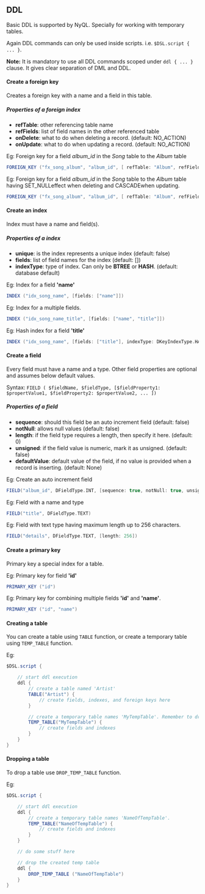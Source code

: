 ## DDL
Basic DDL is supported by NyQL. Specially for working with temporary tables.

Again DDL commands can only be used inside scripts. i.e. `$DSL.script { ... }`.

**Note:** It is mandatory to use all DDL commands scoped under `ddl { ... }` clause. It gives clear separation of DML and DDL.

#### Create a foreign key
Creates a foreign key with a name and a field in this table.

##### Properties of a foreign index
* __refTable__: other referencing table name
* __refFields__: list of field names in the other referenced table
* __onDelete__: what to do when deleting a record. (default: NO_ACTION)
* __onUpdate__: what to do when updating a record. (default: NO_ACTION)

Eg: Foreign key for a field _album_id_  in the _Song_  table to the _Album_  table

```groovy
FOREIGN_KEY ("fx_song_album", "album_id", [ refTable: "Album", refFields: ["id"] ])
```

Eg: Foreign key for a field _album_id_  in the _Song_  table to the _Album_  table having SET_NULLeffect when deleting and CASCADEwhen updating.

```groovy
FOREIGN_KEY ("fx_song_album", "album_id", [ refTable: "Album", refFields: ["id"], onDelete: DReferenceOption.SET_NULL, onUpdate: DReferenceOption.CASCADE ] )
```

#### Create an index
Index must have a name and field(s).

##### Properties of a index
* __unique__: is the index represents a unique index (default: false)
* __fields__: list of field names for the index (default: [])
* __indexType__: type of index. Can only be **BTREE** or **HASH**. (default: database default)

Eg: Index for a field __'name'__

```groovy
INDEX ("idx_song_name", [fields: ["name"]])
```

Eg: Index for a multiple fields.

```groovy
INDEX ("idx_song_name_title", [fields: ["name", "title"]])
```

Eg: Hash index for a field __'title'__

```groovy
INDEX ("idx_song_name", [fields: ["title"], indexType: DKeyIndexType.HASH])
```

#### Create a field
Every field must have a name and a type. Other field properties are optional and assumes below default values.

Syntax:  ` FIELD ( $fieldName, $fieldType, [$fieldProperty1: $propertValue1, $fieldProperty2: $propertValue2, ... ]) `

##### Properties of a field
* __sequence__: should this field be an auto increment field (default: false)
* __notNull__: allows null values (default: false)
* __length__: if the field type requires a length, then specify it here. (default: 0)
* __unsigned__: if the field value is numeric, mark it as unsigned. (default: false)
* __defaultValue__: default value of the field, if no value is provided when a record is inserting. (default: None)

Eg: Create an auto increment field

```groovy
FIELD("album_id", DFieldType.INT, [sequence: true, notNull: true, unsigned: true])
```

Eg: Field with a name and type

```groovy
FIELD("title", DFieldType.TEXT)
```

Eg: Field with text type having maximum length up to 256 characters.

```groovy
FIELD("details", DFieldType.TEXT, [length: 256])
```

#### Create a primary key
Primary key a special index for a table.

Eg: Primary key for field __'id'__

```groovy
PRIMARY_KEY ("id")
```

Eg: Primary key for combining multiple fields __'id'__ and __'name'__.

```groovy
PRIMARY_KEY ("id", "name")
```

#### Creating a table
You can create a table using `TABLE` function, or create a temporary table using `TEMP_TABLE` function.

Eg:
```groovy
$DSL.script {

    // start ddl execution
    ddl {
        // create a table named 'Artist'
        TABLE("Artist") {
            // create fields, indexes, and foreign keys here
        }

        // create a temporary table names 'MyTempTable'. Remember to drop table at the end of transaction.
        TEMP_TABLE("MyTempTable") {
            // create fields and indexes
        }
    }
}
```

#### Dropping a table
To drop a table use `DROP_TEMP_TABLE` function.

Eg:
```groovy
$DSL.script {

    // start ddl execution
    ddl {
        // create a temporary table names 'NameOfTempTable'. 
        TEMP_TABLE("NameOfTempTable") {
            // create fields and indexes
        }
    }

    // do some stuff here

    // drop the created temp table
    ddl {
        DROP_TEMP_TABLE ("NameOfTempTable")
    }
}
```

